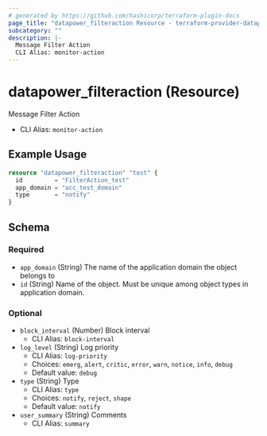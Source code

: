 ```yaml
---
# generated by https://github.com/hashicorp/terraform-plugin-docs
page_title: "datapower_filteraction Resource - terraform-provider-datapower"
subcategory: ""
description: |-
  Message Filter Action
  CLI Alias: monitor-action
---
```


# datapower_filteraction (Resource)

Message Filter Action
  - CLI Alias: `monitor-action`

## Example Usage

```terraform
resource "datapower_filteraction" "test" {
  id         = "FilterAction_test"
  app_domain = "acc_test_domain"
  type       = "notify"
}
```

<!-- schema generated by tfplugindocs -->
## Schema

### Required

- `app_domain` (String) The name of the application domain the object belongs to
- `id` (String) Name of the object. Must be unique among object types in application domain.

### Optional

- `block_interval` (Number) Block interval
  - CLI Alias: `block-interval`
- `log_level` (String) Log priority
  - CLI Alias: `log-priority`
  - Choices: `emerg`, `alert`, `critic`, `error`, `warn`, `notice`, `info`, `debug`
  - Default value: `debug`
- `type` (String) Type
  - CLI Alias: `type`
  - Choices: `notify`, `reject`, `shape`
  - Default value: `notify`
- `user_summary` (String) Comments
  - CLI Alias: `summary`
